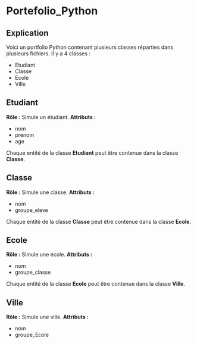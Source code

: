 # Portefolio_Python

## Explication
Voici un portfolio Python contenant plusieurs classes réparties dans plusieurs fichiers. Il y a 4 classes :

- Etudiant
- Classe
- Ecole
- Ville

## Etudiant
**Rôle :** Simule un étudiant.
**Attributs :**
- nom
- prenom
- age

Chaque entité de la classe **Etudiant** peut être contenue dans la classe **Classe**.

## Classe
**Rôle :** Simule une classe.
**Attributs :**
- nom
- groupe_eleve

Chaque entité de la classe **Classe** peut être contenue dans la classe **Ecole**.

## Ecole
**Rôle :** Simule une école.
**Attributs :**
- nom
- groupe_classe

Chaque entité de la classe **Ecole** peut être contenue dans la classe **Ville**.

## Ville
**Rôle :** Simule une ville.
**Attributs :**
- nom
- groupe_Ecole


